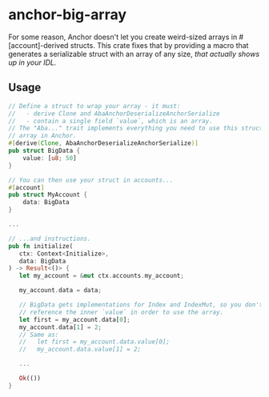 # anchor-big-array

For some reason, Anchor doesn't let you create weird-sized arrays in #[account]-derived structs. This crate fixes that by providing a macro that generates a serializable struct with an array of any size, _that actually shows up in your IDL._

## Usage

```rs
// Define a struct to wrap your array - it must:
//   - derive Clone and AbaAnchorDeserializeAnchorSerialize
//   - contain a single field `value`, which is an array.
// The "Aba..." trait implements everything you need to use this struct as an
// array in Anchor.
#[derive(Clone, AbaAnchorDeserializeAnchorSerialize)]
pub struct BigData {
    value: [u8; 50]
}

// You can then use your struct in accounts...
#[account]
pub struct MyAccount {
    data: BigData
}

...

// ...and instructions.
pub fn initialize(
   ctx: Context<Initialize>,
   data: BigData
) -> Result<()> {
   let my_account = &mut ctx.accounts.my_account;

   my_account.data = data;

   // BigData gets implementations for Index and IndexMut, so you don't have to
   // reference the inner `value` in order to use the array.
   let first = my_account.data[0];
   my_account.data[1] = 2;
   // Same as:
   //   let first = my_account.data.value[0];
   //   my_account.data.value[1] = 2;

   ...

   Ok(())
}
```